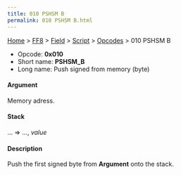 ```yaml
---
title: 010 PSHSM B
permalink: 010 PSHSM B.html
---
```


[Home](../../../../Main%20Page.md) > [FF8](../../../../FF8.md) > [Field](../../../Field.md) > [Script](../../Script.md) > [Opcodes](../Opcodes.md) > 010 PSHSM B

-   Opcode: **0x010**
-   Short name: **PSHSM\_B**
-   Long name: Push signed from memory (byte)

#### Argument

Memory adress.

#### Stack

... =&gt; ..., *value*

#### Description

Push the first signed byte from **Argument** onto the stack.
